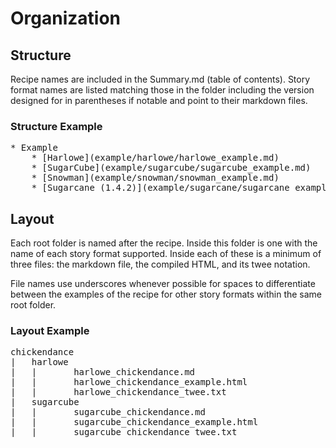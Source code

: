 # Organization

## Structure
Recipe names are included in the Summary.md (table of contents). Story format names are listed matching those in the folder including the version designed for in parentheses if notable and point to their markdown files.

### Structure Example
<pre>
* Example
	* [Harlowe](example/harlowe/harlowe_example.md)
	* [SugarCube](example/sugarcube/sugarcube_example.md)
	* [Snowman](example/snowman/snowman_example.md)
	* [Sugarcane (1.4.2)](example/sugarcane/sugarcane_example.md)
</pre>

## Layout
Each root folder is named after the recipe. Inside this folder is one with the name of each story format supported. Inside each of these is a minimum of three files: the markdown file, the compiled HTML, and its twee notation.

File names use underscores whenever possible for spaces to differentiate between the examples of the recipe for other story formats within the same root folder.

### Layout Example
<pre>
chickendance
|	harlowe
|	|		harlowe_chickendance.md
|	|		harlowe_chickendance_example.html
|	|		harlowe_chickendance_twee.txt
|	sugarcube
|	|		sugarcube_chickendance.md
|	|		sugarcube_chickendance_example.html
|	|		sugarcube_chickendance_twee.txt
</pre>

